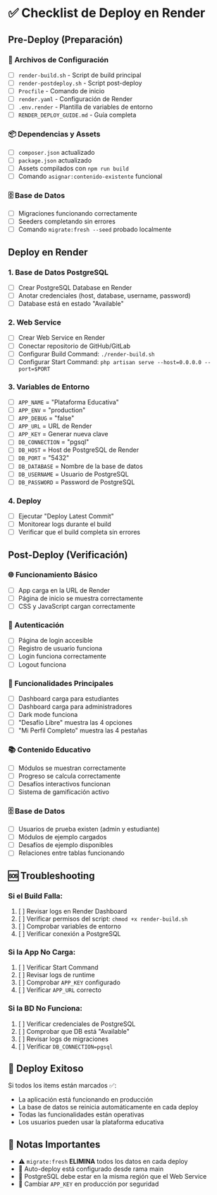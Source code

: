 # ✅ Checklist de Deploy en Render

## Pre-Deploy (Preparación)

### 🔧 Archivos de Configuración
- [ ] `render-build.sh` - Script de build principal
- [ ] `render-postdeploy.sh` - Script post-deploy
- [ ] `Procfile` - Comando de inicio
- [ ] `render.yaml` - Configuración de Render
- [ ] `.env.render` - Plantilla de variables de entorno
- [ ] `RENDER_DEPLOY_GUIDE.md` - Guía completa

### 📦 Dependencias y Assets
- [ ] `composer.json` actualizado
- [ ] `package.json` actualizado
- [ ] Assets compilados con `npm run build`
- [ ] Comando `asignar:contenido-existente` funcional

### 🗄️ Base de Datos
- [ ] Migraciones funcionando correctamente
- [ ] Seeders completando sin errores
- [ ] Comando `migrate:fresh --seed` probado localmente

## Deploy en Render

### 1. Base de Datos PostgreSQL
- [ ] Crear PostgreSQL Database en Render
- [ ] Anotar credenciales (host, database, username, password)
- [ ] Database está en estado "Available"

### 2. Web Service
- [ ] Crear Web Service en Render
- [ ] Conectar repositorio de GitHub/GitLab
- [ ] Configurar Build Command: `./render-build.sh`
- [ ] Configurar Start Command: `php artisan serve --host=0.0.0.0 --port=$PORT`

### 3. Variables de Entorno
- [ ] `APP_NAME` = "Plataforma Educativa"
- [ ] `APP_ENV` = "production"
- [ ] `APP_DEBUG` = "false"
- [ ] `APP_URL` = URL de Render
- [ ] `APP_KEY` = Generar nueva clave
- [ ] `DB_CONNECTION` = "pgsql"
- [ ] `DB_HOST` = Host de PostgreSQL de Render
- [ ] `DB_PORT` = "5432"
- [ ] `DB_DATABASE` = Nombre de la base de datos
- [ ] `DB_USERNAME` = Usuario de PostgreSQL
- [ ] `DB_PASSWORD` = Password de PostgreSQL

### 4. Deploy
- [ ] Ejecutar "Deploy Latest Commit"
- [ ] Monitorear logs durante el build
- [ ] Verificar que el build completa sin errores

## Post-Deploy (Verificación)

### 🌐 Funcionamiento Básico
- [ ] App carga en la URL de Render
- [ ] Página de inicio se muestra correctamente
- [ ] CSS y JavaScript cargan correctamente

### 🔐 Autenticación
- [ ] Página de login accesible
- [ ] Registro de usuario funciona
- [ ] Login funciona correctamente
- [ ] Logout funciona

### 🎯 Funcionalidades Principales
- [ ] Dashboard carga para estudiantes
- [ ] Dashboard carga para administradores
- [ ] Dark mode funciona
- [ ] "Desafío Libre" muestra las 4 opciones
- [ ] "Mi Perfil Completo" muestra las 4 pestañas

### 📚 Contenido Educativo
- [ ] Módulos se muestran correctamente
- [ ] Progreso se calcula correctamente
- [ ] Desafíos interactivos funcionan
- [ ] Sistema de gamificación activo

### 🗄️ Base de Datos
- [ ] Usuarios de prueba existen (admin y estudiante)
- [ ] Módulos de ejemplo cargados
- [ ] Desafíos de ejemplo disponibles
- [ ] Relaciones entre tablas funcionando

## 🆘 Troubleshooting

### Si el Build Falla:
1. [ ] Revisar logs en Render Dashboard
2. [ ] Verificar permisos del script: `chmod +x render-build.sh`
3. [ ] Comprobar variables de entorno
4. [ ] Verificar conexión a PostgreSQL

### Si la App No Carga:
1. [ ] Verificar Start Command
2. [ ] Revisar logs de runtime
3. [ ] Comprobar `APP_KEY` configurado
4. [ ] Verificar `APP_URL` correcto

### Si la BD No Funciona:
1. [ ] Verificar credenciales de PostgreSQL
2. [ ] Comprobar que DB está "Available"
3. [ ] Revisar logs de migraciones
4. [ ] Verificar `DB_CONNECTION=pgsql`

## 🎉 Deploy Exitoso

Si todos los items están marcados ✅:
- La aplicación está funcionando en producción
- La base de datos se reinicia automáticamente en cada deploy
- Todas las funcionalidades están operativas
- Los usuarios pueden usar la plataforma educativa

## 📝 Notas Importantes

- ⚠️ `migrate:fresh` **ELIMINA** todos los datos en cada deploy
- 🔄 Auto-deploy está configurado desde rama main
- 💾 PostgreSQL debe estar en la misma región que el Web Service
- 🔐 Cambiar `APP_KEY` en producción por seguridad
